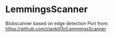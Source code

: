 LemmingsScanner
===============

Blobscanner based on edge detection
Port from: https://github.com/clankill3r/LemmingsScanner
